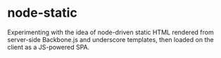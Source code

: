 node-static
===========

Experimenting with the idea of node-driven static HTML rendered from server-side Backbone.js and underscore templates, then loaded on the client as a JS-powered SPA.
